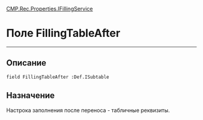 ﻿---
Link: CMP.Rec.Properties.IFillingService.@FillingTableAfter
---

<!---  Навигация
[Имя проекта](#) :
-->
[CMP.Rec.Properties.IFillingService](Default)

# Поле FillingTableAfter
---

## Описание

    field FillingTableAfter :Def.ISubtable

<!--
## Аргументы{#Args}

### Аргумент1

Описание аргумента 1
-->

## Назначение

Настрока заполнения после переноса - табличные реквизиты.

<!--
## Пример

    FillingTableAfter...
-->

